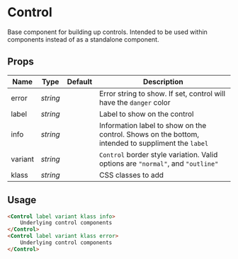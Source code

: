 # Control

Base component for building up controls. Intended to be used within components instead of as a standalone component.

## Props
| Name | Type | Default | Description |
| --- | --- | --- | --- |
| error | _string_ | | Error string to show. If set, control will have the `danger` color
| label | _string_ | | Label to show on the control
| info | _string_ | | Information label to show on the control. Shows on the bottom, intended to suppliment the `label`
| variant | _string_ | | `Control` border style variation. Valid options are `"normal"`, and `"outline"`
| klass | _string_ | | CSS classes to add

## Usage
```html
<Control label variant klass info>
    Underlying control components
</Control>
<Control label variant klass error>
    Underlying control components
</Control>
```
